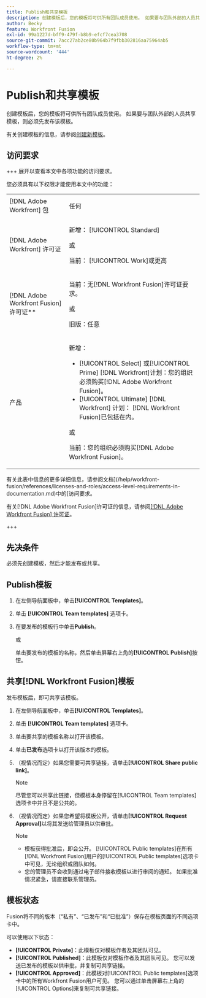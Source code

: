 ```yaml
---
title: Publish和共享模板
description: 创建模板后，您的模板将可供所有团队成员使用。 如果要与团队外部的人员共享模板，则必须先发布该模板。
author: Becky
feature: Workfront Fusion
exl-id: 99a1227d-bff9-479f-b8b9-efcf7cea3708
source-git-commit: 7acc27ab2ce80b964b7f9fbb302816aa75964ab5
workflow-type: tm+mt
source-wordcount: '444'
ht-degree: 2%

---
```


# Publish和共享模板

创建模板后，您的模板将可供所有团队成员使用。 如果要与团队外部的人员共享模板，则必须先发布该模板。

有关创建模板的信息，请参阅[创建新模板](/help/workfront-fusion/create-and-manage-templates/create-new-fusion-templates.md)。

## 访问要求

+++ 展开以查看本文中各项功能的访问要求。

您必须具有以下权限才能使用本文中的功能：

<table style="table-layout:auto">
 <col> 
 <col> 
 <tbody> 
  <tr> 
   <td role="rowheader">[!DNL Adobe Workfront] 包</td> 
   <td> <p>任何</p> </td> 
  </tr> 
  <tr data-mc-conditions=""> 
   <td role="rowheader">[!DNL Adobe Workfront] 许可证</td> 
   <td> <p>新增： [!UICONTROL Standard]</p><p>或</p><p>当前： [!UICONTROL Work]或更高</p> </td> 
  </tr> 
  <tr> 
   <td role="rowheader">[!DNL Adobe Workfront Fusion] 许可证**</td> 
   <td>
   <p>当前：无[!DNL Workfront Fusion]许可证要求。</p>
   <p>或</p>
   <p>旧版：任意 </p>
   </td> 
  </tr> 
  <tr> 
   <td role="rowheader">产品</td> 
   <td>
   <p>新增：</p> <ul><li>[!UICONTROL Select] 或[!UICONTROL Prime] [!DNL Workfront]计划：您的组织必须购买[!DNL Adobe Workfront Fusion]。</li><li>[!UICONTROL Ultimate] [!DNL Workfront] 计划： [!DNL Workfront Fusion]已包括在内。</li></ul>
   <p>或</p>
   <p>当前：您的组织必须购买[!DNL Adobe Workfront Fusion]。</p>
   </td> 
  </tr>
 </tbody> 
</table>

有关此表中信息的更多详细信息，请参阅文档](/help/workfront-fusion/references/licenses-and-roles/access-level-requirements-in-documentation.md)中的[访问要求。

有关[!DNL Adobe Workfront Fusion]许可证的信息，请参阅[[!DNL Adobe Workfront Fusion] 许可证](/help/workfront-fusion/set-up-and-manage-workfront-fusion/licensing-operations-overview/license-automation-vs-integration.md)。

+++

## 先决条件

必须先创建模板，然后才能发布或共享。

## Publish模板

1. 在左侧导航面板中，单击&#x200B;**[!UICONTROL Templates]**。
1. 单击 **[!UICONTROL Team templates]** 选项卡。
1. 在要发布的模板行中单击&#x200B;**Publish**。

   或


   单击要发布的模板的名称，然后单击屏幕右上角的&#x200B;**[!UICONTROL Publish]**&#x200B;按钮。

## 共享[!DNL Workfront Fusion]模板

发布模板后，即可共享该模板。

1. 在左侧导航面板中，单击&#x200B;**[!UICONTROL Templates]**。
1. 单击 **[!UICONTROL Team templates]** 选项卡。
1. 单击要共享的模板名称以打开该模板。
1. 单击&#x200B;**已发布**&#x200B;选项卡以打开该版本的模板。
1. （视情况而定）如果您需要可共享链接，请单击&#x200B;**[!UICONTROL Share public link]**。

   >[!NOTE]
   >
   >尽管您可以共享此链接，但模板本身停留在[!UICONTROL Team templates]选项卡中并且不是公共的。

1. （视情况而定）如果您希望将模板公开，请单击&#x200B;**[!UICONTROL Request Approval]**&#x200B;以将其发送给管理员以供审批。

   >[!NOTE]
   >
   >* 模板获得批准后，即会公开。 [!UICONTROL Public templates]在所有[!DNL Workfront Fusion]用户的[!UICONTROL Public templates]选项卡中可见，无论组织或团队如何。
   >* 您的管理员不会收到通过电子邮件接收模板以进行审阅的通知。 如果批准情况紧急，请直接联系管理员。


## 模板状态

Fusion将不同的版本（“私有”、“已发布”和“已批准”）保存在模板页面的不同选项卡中。

可以使用以下状态：

* **[!UICONTROL Private]**：此模板仅对模板作者及其团队可见。
* **[!UICONTROL Published]**：此模板仅对模板作者及其团队可见。 您可以发送已发布的模板以供审批，并复制可共享链接。
* **[!UICONTROL Approved]**：此模板对[!UICONTROL Public templates]选项卡中的所有Workfront Fusion用户可见。 您可以通过单击屏幕右上角的[!UICONTROL Options]来复制可共享链接。

<!--You can also check the status from the [!UICONTROL Team templates] tab. If a template is published, it will have an icon to the right of the template name.

* **Eye icon**: The template is published, it is visible only for the team, and the approval request was not sent.
* **Yellow checkmark icon**: The template is published, it is visible only for the team, and the approval request was sent.
* **Green checkmark icon**: The template is published and public. It is visible for any Workfront Fusion user in the [!UICONTROL Public templates] tab. It is also still visible in the [!UICONTROL Team templates] tab, and the template author or their team member can still edit it.

Templates without icons have [!UICONTROL Private] status. They are not published and are visible only to the team.
-->
